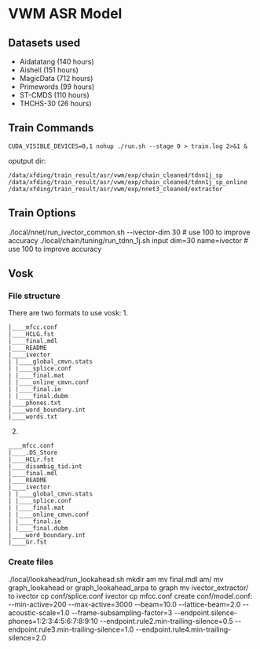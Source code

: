 # VWM ASR Model
## Datasets used
* Aidatatang (140 hours)
* Aishell (151 hours)
* MagicData (712 hours)
* Primewords (99 hours)
* ST-CMDS (110 hours)
* THCHS-30 (26 hours)


## Train Commands
```
CUDA_VISIBLE_DEVICES=0,1 nohup ./run.sh --stage 0 > train.log 2>&1 &
```

oputput dir: 
```
/data/xfding/train_result/asr/vwm/exp/chain_cleaned/tdnn1j_sp
/data/xfding/train_result/asr/vwm/exp/chain_cleaned/tdnn1j_sp_online
/data/xfding/train_result/asr/vwm/exp/nnet3_cleaned/extractor
```

## Train Options
./local/nnet/run_ivector_common.sh 
	--ivector-dim 30 # use 100 to improve accuracy
./local/chain/tuning/run_tdnn_1j.sh
	input dim=30 name=ivector # use 100 to improve accuracy

## Vosk
### File structure
There are two formats to use vosk:
1.
```
|____mfcc.conf
|____HCLG.fst
|____final.mdl
|____README
|____ivector
| |____global_cmvn.stats
| |____splice.conf
| |____final.mat
| |____online_cmvn.conf
| |____final.ie
| |____final.dubm
|____phones.txt
|____word_boundary.int
|____words.txt
```
2.
```
____mfcc.conf
|____.DS_Store
|____HCLr.fst
|____disambig_tid.int
|____final.mdl
|____README
|____ivector
| |____global_cmvn.stats
| |____splice.conf
| |____final.mat
| |____online_cmvn.conf
| |____final.ie
| |____final.dubm
|____word_boundary.int
|____Gr.fst
```

### Create files

./local/lookahead/run_lookahead.sh
mkdir am
mv final.mdl am/
mv graph_lookahead or graph_lookahead_arpa to graph
mv ivector_extractor/ to ivector
cp conf/splice.conf ivector
cp mfcc.conf
create conf/model.conf:
--min-active=200
--max-active=3000
--beam=10.0
--lattice-beam=2.0
--acoustic-scale=1.0
--frame-subsampling-factor=3
--endpoint.silence-phones=1:2:3:4:5:6:7:8:9:10
--endpoint.rule2.min-trailing-silence=0.5
--endpoint.rule3.min-trailing-silence=1.0
--endpoint.rule4.min-trailing-silence=2.0
